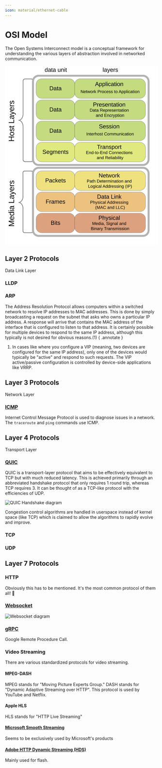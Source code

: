 ```yaml
---
icon: material/ethernet-cable
---
```


# OSI Model

The Open Systems Interconnect model is a conceptual framework for understanding the various layers of abstraction involved in networked communication.

![](/assets/images/OSI_Model_v1.svg)


## Layer 2 Protocols

Data Link Layer

### LLDP

### ARP

The Address Resolution Protocol allows computers within a switched network to resolve IP addresses to MAC addresses. This is done by simply broadcasting a request on the subnet that asks who owns a particular IP address. A response will arrive that contains the MAC address of the interface that is configured to listen to that address. It is certainly possible for multiple devices to respond to the same IP address, although this typically is not desired for obvious reasons.(1)
{ .annotate }

1. In cases like where you configure a VIP (meaning, two devices are configured for the same IP address), only one of the devices would typically be "active" and respond to such requests. The VIP active/passive configuration is controlled by device-side applications like VRRP.

## Layer 3 Protocols

Network Layer

### [ICMP](https://en.wikipedia.org/wiki/Internet_Control_Message_Protocol)

Internet Control Message Protocol is used to diagnose issues in a network. The `traceroute` and `ping` commands use ICMP.

## Layer 4 Protocols

Transport Layer

### [QUIC](https://en.wikipedia.org/wiki/QUIC)

QUIC is a transport-layer protocol that aims to be effectively equivalent to TCP but with much reduced latency. This is achieved primarily through an abbreviated handshake protocol that only requires 1 round trip, whereas TCP requires 3. It can be thought of as a TCP-like protocol with the efficiencies of UDP.

![QUIC Handshake diagram](https://upload.wikimedia.org/wikipedia/commons/4/41/Tcp-vs-quic-handshake.svg)

Congestion control algorithms are handled in userspace instead of kernel space (like TCP) which is claimed to allow the algorithms to rapidly evolve and improve.

### TCP

### UDP

## Layer 7 Protocols

### HTTP

Obviously this has to be mentioned. It's the most common protocol of them all! :partying_face:

### [Websocket](/system-design/tools/#websocket)

![Websocket diagram](https://assets-global.website-files.com/5ff66329429d880392f6cba2/63fe488452cc63cf1cb0ae45_148.2.png)

### [gRPC](/system-design/tools/#grpc)

Google Remote Procedure Call.

### Video Streaming

There are various standardized protocols for video streaming.

#### MPEG-DASH

MPEG stands for "Moving Picture Experts Group." DASH stands for "Dynamic Adaptive Streaming over HTTP". This protocol is used by YouTube and Netflix.

#### Apple HLS

HLS stands for "HTTP Live Streaming"

#### [Microsoft Smooth Streaming](https://en.wikipedia.org/wiki/Adaptive_bitrate_streaming#Microsoft_Smooth_Streaming_(MSS))

Seems to be exclusively used by Microsoft's products

#### [Adobe HTTP Dynamic Streaming (HDS)](https://en.wikipedia.org/wiki/Adaptive_bitrate_streaming#Adobe_HTTP_Dynamic_Streaming_(HDS))

Mainly used for flash.
